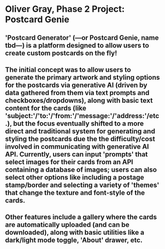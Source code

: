 
# Oliver Gray, Phase 2 Project: Postcard Genie

## 'Postcard Generator' (—or Postcard Genie, name tbd—) is a platform designed to allow users to create custom postcards on the fly! 

## The initial concept was to allow users to generate the primary artwork and styling options for the postcards via generative AI (driven by data gathered from them via text prompts and checkboxes/dropdowns), along with basic text content for the cards (like 'subject:'/'to:'/'from:'/'message:'/'address:'/etc.), but the focus eventually shifted to a more direct and traditional system for generating and styling the postcards due the the difficulty/cost involved in communicating with generative AI API. Currently, users can input 'prompts' that select images for their cards from an API containing a database of images; users can also select other options like including a postage stamp/border and selecting a variety of 'themes' that change the texture and font-style of the cards. 

## Other features include a gallery where the cards are automatically uploaded (and can be downloaded), along with basic utilities like a dark/light mode toggle, 'About' drawer, etc.
